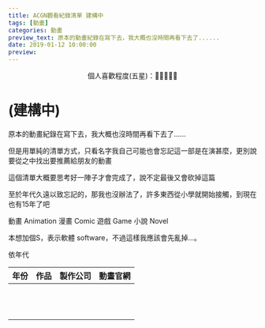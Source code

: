 ```yaml
---
title: ACGN觀看紀錄清單 建構中
tags: [動畫]
categories: 動畫
preview_text: 原本的動畫紀錄在寫下去，我大概也沒時間再看下去了......
date: 2019-01-12 10:00:00
preview: 
---
```




<center>個人喜歡程度(五星)：💓💓💓💓💓</center>



# (建構中)

原本的動畫紀錄在寫下去，我大概也沒時間再看下去了......

但是用單純的清單方式，只看名字我自己可能也會忘記這一部是在演甚麼，更別說要從之中找出要推薦給朋友的動畫

這個清單大概要思考好一陣子才會完成了，說不定最後又會砍掉這篇

至於年代久遠以致忘記的，那我也沒辦法了，許多東西從小學就開始接觸，到現在也有15年了吧

動畫 Animation
漫畫 Comic
遊戲 Game
小說 Novel

本想加個S，表示軟體 software，不過這樣我應該會先亂掉...。

依年代

| 年份 | 作品 | 製作公司 | 動畫官網 |
| ---- | ---- | -------- | -------- |
|      |      |          |          |
|      |      |          |          |
|      |      |          |          |
|      |      |          |          |
|      |      |          |          |
|      |      |          |          |
|      |      |          |          |
|      |      |          |          |
|      |      |          |          |
|      |      |          |          |
|      |      |          |          |
|      |      |          |          |

